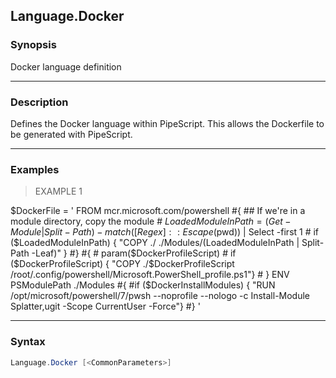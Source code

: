 Language.Docker
---------------




### Synopsis
Docker language definition



---


### Description

Defines the Docker language within PipeScript.
This allows the Dockerfile to be generated with PipeScript.



---


### Examples
> EXAMPLE 1

$DockerFile = '
    FROM mcr.microsoft.com/powershell
    #{
    ## If we're in a module directory, copy the module
    # $LoadedModuleInPath = (Get-Module | Split-Path) -match ([Regex]::Escape($pwd)) | Select -first 1
    # if ($LoadedModuleInPath) { "COPY ./ ./Modules/$($LoadedModuleInPath | Split-Path -Leaf)" } 
    #}
    #{
    # param($DockerProfileScript)
    # if ($DockerProfileScript) { "COPY ./$DockerProfileScript /root/.config/powershell/Microsoft.PowerShell_profile.ps1"} 
    # }
    ENV PSModulePath ./Modules
    #{
    #if ($DockerInstallModules) { "RUN /opt/microsoft/powershell/7/pwsh --noprofile --nologo -c Install-Module Splatter,ugit -Scope CurrentUser -Force"} 
    #}
'


---


### Syntax
```PowerShell
Language.Docker [<CommonParameters>]
```
